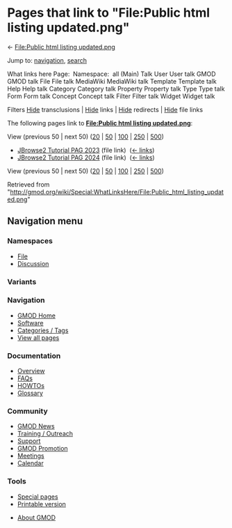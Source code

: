 <div id="mw-page-base" class="noprint">

</div>

<div id="mw-head-base" class="noprint">

</div>

<div id="content" class="mw-body" role="main">

<span id="top"></span>

<div id="mw-js-message" style="display:none;">

</div>



# <span dir="auto">Pages that link to "File:Public html listing updated.png"</span>

<div id="bodyContent">

<div id="contentSub">

← [File:Public html listing
updated.png](/wiki/File:Public_html_listing_updated.png "File:Public html listing updated.png")

</div>

<div id="jump-to-nav" class="mw-jump">

Jump to: [navigation](#mw-navigation), [search](#p-search)

</div>

<div id="mw-content-text">

What links here Page:  Namespace:  all (Main) Talk User User talk GMOD
GMOD talk File File talk MediaWiki MediaWiki talk Template Template talk
Help Help talk Category Category talk Property Property talk Type Type
talk Form Form talk Concept Concept talk Filter Filter talk Widget
Widget talk

Filters
[Hide](/mediawiki/index.php?title=Special:WhatLinksHere/File:Public_html_listing_updated.png&hidetrans=1 "Special:WhatLinksHere/File:Public html listing updated.png")
transclusions \|
[Hide](/mediawiki/index.php?title=Special:WhatLinksHere/File:Public_html_listing_updated.png&hidelinks=1 "Special:WhatLinksHere/File:Public html listing updated.png")
links \|
[Hide](/mediawiki/index.php?title=Special:WhatLinksHere/File:Public_html_listing_updated.png&hideredirs=1 "Special:WhatLinksHere/File:Public html listing updated.png")
redirects \|
[Hide](/mediawiki/index.php?title=Special:WhatLinksHere/File:Public_html_listing_updated.png&hideimages=1 "Special:WhatLinksHere/File:Public html listing updated.png")
file links

The following pages link to **[File:Public html listing
updated.png](/wiki/File:Public_html_listing_updated.png "File:Public html listing updated.png")**:

View (previous 50 \| next 50)
([20](/mediawiki/index.php?title=Special:WhatLinksHere/File:Public_html_listing_updated.png&limit=20 "Special:WhatLinksHere/File:Public html listing updated.png")
\|
[50](/mediawiki/index.php?title=Special:WhatLinksHere/File:Public_html_listing_updated.png&limit=50 "Special:WhatLinksHere/File:Public html listing updated.png")
\|
[100](/mediawiki/index.php?title=Special:WhatLinksHere/File:Public_html_listing_updated.png&limit=100 "Special:WhatLinksHere/File:Public html listing updated.png")
\|
[250](/mediawiki/index.php?title=Special:WhatLinksHere/File:Public_html_listing_updated.png&limit=250 "Special:WhatLinksHere/File:Public html listing updated.png")
\|
[500](/mediawiki/index.php?title=Special:WhatLinksHere/File:Public_html_listing_updated.png&limit=500 "Special:WhatLinksHere/File:Public html listing updated.png"))

- [JBrowse2 Tutorial PAG
  2023](/wiki/JBrowse2_Tutorial_PAG_2023 "JBrowse2 Tutorial PAG 2023")
  (file link) ‎ <span class="mw-whatlinkshere-tools">([←
  links](/mediawiki/index.php?title=Special:WhatLinksHere&target=JBrowse2+Tutorial+PAG+2023 "Special:WhatLinksHere"))</span>
- [JBrowse2 Tutorial PAG
  2024](/wiki/JBrowse2_Tutorial_PAG_2024 "JBrowse2 Tutorial PAG 2024")
  (file link) ‎ <span class="mw-whatlinkshere-tools">([←
  links](/mediawiki/index.php?title=Special:WhatLinksHere&target=JBrowse2+Tutorial+PAG+2024 "Special:WhatLinksHere"))</span>

View (previous 50 \| next 50)
([20](/mediawiki/index.php?title=Special:WhatLinksHere/File:Public_html_listing_updated.png&limit=20 "Special:WhatLinksHere/File:Public html listing updated.png")
\|
[50](/mediawiki/index.php?title=Special:WhatLinksHere/File:Public_html_listing_updated.png&limit=50 "Special:WhatLinksHere/File:Public html listing updated.png")
\|
[100](/mediawiki/index.php?title=Special:WhatLinksHere/File:Public_html_listing_updated.png&limit=100 "Special:WhatLinksHere/File:Public html listing updated.png")
\|
[250](/mediawiki/index.php?title=Special:WhatLinksHere/File:Public_html_listing_updated.png&limit=250 "Special:WhatLinksHere/File:Public html listing updated.png")
\|
[500](/mediawiki/index.php?title=Special:WhatLinksHere/File:Public_html_listing_updated.png&limit=500 "Special:WhatLinksHere/File:Public html listing updated.png"))

</div>

<div class="printfooter">

Retrieved from
"<http://gmod.org/wiki/Special:WhatLinksHere/File:Public_html_listing_updated.png>"

</div>

<div id="catlinks" class="catlinks catlinks-allhidden">

</div>

<div class="visualClear">

</div>

</div>

</div>

<div id="mw-navigation">

## Navigation menu

<div id="mw-head">



<div id="left-navigation">

<div id="p-namespaces" class="vectorTabs" role="navigation"
aria-labelledby="p-namespaces-label">

### Namespaces

- <span id="ca-nstab-image"><a href="/wiki/File:Public_html_listing_updated.png" accesskey="c"
  title="View the file page [c]">File</a></span>
- <span id="ca-talk"><a
  href="/mediawiki/index.php?title=File_talk:Public_html_listing_updated.png&amp;action=edit&amp;redlink=1"
  accesskey="t"
  title="Discussion about the content page [t]">Discussion</a></span>

</div>

<div id="p-variants" class="vectorMenu emptyPortlet" role="navigation"
aria-labelledby="p-variants-label">

### 

### Variants[](#)

<div class="menu">

</div>

</div>

</div>

<div id="right-navigation">





</div>



</div>

</div>

</div>

<div id="mw-panel">

<div id="p-logo" role="banner">

<a href="/wiki/Main_Page"
style="background-image: url(http://gmod.org/images/GMOD-cogs.png);"
title="Visit the main page"></a>

</div>

<div id="p-Navigation" class="portal" role="navigation"
aria-labelledby="p-Navigation-label">

### Navigation

<div class="body">

- <span id="n-GMOD-Home">[GMOD Home](/wiki/Main_Page)</span>
- <span id="n-Software">[Software](/wiki/GMOD_Components)</span>
- <span id="n-Categories-.2F-Tags">[Categories /
  Tags](/wiki/Categories)</span>
- <span id="n-View-all-pages">[View all
  pages](/wiki/Special:AllPages)</span>

</div>

</div>

<div id="p-Documentation" class="portal" role="navigation"
aria-labelledby="p-Documentation-label">

### Documentation

<div class="body">

- <span id="n-Overview">[Overview](/wiki/Overview)</span>
- <span id="n-FAQs">[FAQs](/wiki/Category:FAQ)</span>
- <span id="n-HOWTOs">[HOWTOs](/wiki/Category:HOWTO)</span>
- <span id="n-Glossary">[Glossary](/wiki/Glossary)</span>

</div>

</div>

<div id="p-Community" class="portal" role="navigation"
aria-labelledby="p-Community-label">

### Community

<div class="body">

- <span id="n-GMOD-News">[GMOD News](/wiki/GMOD_News)</span>
- <span id="n-Training-.2F-Outreach">[Training /
  Outreach](/wiki/Training_and_Outreach)</span>
- <span id="n-Support">[Support](/wiki/Support)</span>
- <span id="n-GMOD-Promotion">[GMOD
  Promotion](/wiki/GMOD_Promotion)</span>
- <span id="n-Meetings">[Meetings](/wiki/Meetings)</span>
- <span id="n-Calendar">[Calendar](/wiki/Calendar)</span>

</div>

</div>

<div id="p-tb" class="portal" role="navigation"
aria-labelledby="p-tb-label">

### Tools

<div class="body">

- <span id="t-specialpages"><a href="/wiki/Special:SpecialPages" accesskey="q"
  title="A list of all special pages [q]">Special pages</a></span>
- <span id="t-print"><a
  href="/mediawiki/index.php?title=Special:WhatLinksHere/File:Public_html_listing_updated.png&amp;printable=yes"
  rel="alternate" accesskey="p"
  title="Printable version of this page [p]">Printable version</a></span>

</div>

</div>

</div>

</div>

<div id="footer" role="contentinfo">

- <span id="footer-places-about">[About
  GMOD](/wiki/GMOD:About "GMOD:About")</span>

<!-- -->






</div>
